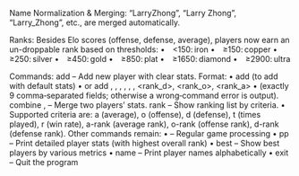 Name Normalization & Merging:
“LarryZhong”, “Larry Zhong”, “Larry_Zhong”, etc., are merged automatically.

Ranks:
Besides Elo scores (offense, defense, average), players now earn an un-droppable rank based on thresholds:
• <150: iron
• ≥150: copper
• ≥250: silver
• ≥450: gold
• ≥850: plat
• ≥1650: diamond
• ≥2900: ultra

Commands:
add – Add new player with clear stats. Format:
• add <name> (to add with default stats)
• or add <name>, <offense>, <defense>, <played>, <wins>, <avg>, <rank_d>, <rank_o>, <rank_a>
• (exactly 9 comma‑separated fields; otherwise a wrong‑command error is output).
combine <player1> , <player2> – Merge two players’ stats.
rank <criteria> – Show ranking list by criteria.
• Supported criteria are: a (average), o (offense), d (defense), t (times played), r (win rate), a-rank (average rank), o-rank (offense rank), d-rank (defense rank).
Other commands remain:
• <team1> <winType> <team2> – Regular game processing
• pp – Print detailed player stats (with highest overall rank)
• best – Show best players by various metrics
• name – Print player names alphabetically
• exit – Quit the program